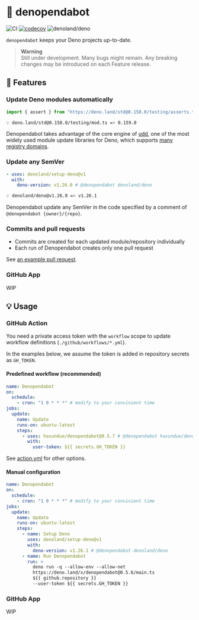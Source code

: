 # :robot: denopendabot

<!-- deno-fmt-ignore-start -->

![CI](https://github.com/hasundue/denopendabot/actions/workflows/ci.yml/badge.svg)
[![codecov](https://codecov.io/gh/hasundue/denopendabot/branch/main/graph/badge.svg)](https://codecov.io/gh/hasundue/denopendabot)
![denoland/deno](https://img.shields.io/badge/Deno-v1.26.1-informational?logo=deno) <!-- @denopendabot denoland/deno -->

<!-- deno-fmt-ignore-end -->

`denopendabot` keeps your Deno projects up-to-date.

> **Warning**\
> Still under development. Many bugs might remain. Any breaking changes may be
> introduced on each Feature release.

## :rocket: Features

### Update Deno modules automatically

<!-- denopendabot-ignore-start -->

```typescript
import { assert } from "https://deno.land/std@0.158.0/testing/asserts.ts";
```

```sh
💡 deno.land/std@0.158.0/testing/mod.ts => 0.159.0
```

Denopendabot takes advantage of the core engine of
[udd](https://github.com/hayd/deno-udd), one of the most widely used module
update libraries for Deno, which supports
[many registry domains](https://github.com/hayd/deno-udd#supported-domains).

### Update any SemVer

```yaml
- uses: denoland/setup-deno@v1
  with:
    deno-version: v1.26.0 # @denopendabot denoland/deno
```

```sh
💡 denoland/deno@v1.26.0 => v1.26.1
```

<!-- denopendabot-ignore-end -->

Denopendabot update any SemVer in the code specified by a comment of
`@denopendabot {owner}/{repo}`.

### Commits and pull requests

- Commits are created for each updated module/repository individually
- Each run of Denopendabot creates only one pull request

See
[an example pull request](https://github.com/hasundue/denomantic-release/pull/4/commits).

### GitHub App

WIP

## :bulb: Usage

### GitHub Action

You need a private access token with the `workflow` scope to update workflow
definitions (`./github/workflows/*.yml`).

In the examples below, we assume the token is added in repository secrets as
`GH_TOKEN`.

#### Predefined workflow (recommended)

```yaml
name: Denopendabot
on:
  schedule:
    - cron: "1 0 * * *" # modify to your convinient time
jobs:
  update:
    name: Update
    runs-on: ubuntu-latest
    steps:
      - uses: hasundue/denopendabot@0.5.7 # @denopendabot hasundue/denopendabot
        with:
          user-token: ${{ secrets.GH_TOKEN }}
```

See [action.yml](./action.yml) for other options.

#### Manual configuration

```yaml
name: Denopendabot
on:
  schedule:
    - cron: "1 0 * * *" # modify to your convinient time
jobs:
  update:
    name: Update
    runs-on: ubuntu-latest
    steps:
      - name: Setup Deno
        uses: denoland/setup-deno@v1
        with:
          deno-version: v1.26.1 # @denopendabot denoland/deno
      - name: Run Denopendabot
        run: >
          deno run -q --allow-env --allow-net
          https://deno.land/x/denopendabot@0.5.6/main.ts
          ${{ github.repository }}
          --user-token ${{ secrets.GH_TOKEN }}
```

### GitHub App

WIP
